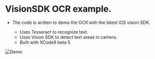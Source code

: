 # VisionSDK OCR example.

* The code is written to demo the OCR with the latest iOS vision SDK.

  * Uses Tesseract to recognize text.
  * Uses Vision SDK to detect text areas in camera.
  * Built with XCode9 beta 5


![Demo](https://github.com/kasimok/VISION-SDK-OCR/blob/master/giphy.gif)
